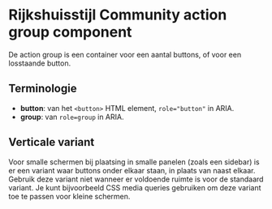 <!-- @license CC0-1.0 -->

# Rijkshuisstijl Community action group component

De action group is een container voor een aantal buttons, of voor een losstaande button.

## Terminologie

- **button**: van het `<button>` HTML element, `role="button"` in ARIA.
- **group**: van `role=group` in ARIA.

## Verticale variant

Voor smalle schermen bij plaatsing in smalle panelen (zoals een sidebar) is er een variant waar buttons onder elkaar staan, in plaats van naast elkaar. Gebruik deze variant niet wanneer er voldoende ruimte is voor de standaard variant. Je kunt bijvoorbeeld CSS media queries gebruiken om deze variant toe te passen voor kleine schermen.
